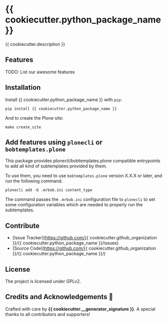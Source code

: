 # {{ cookiecutter.python_package_name }}

{{ cookiecutter.description }}

## Features

TODO: List our awesome features

## Installation

Install {{ cookiecutter.python_package_name }} with `pip`:

```shell
pip install {{ cookiecutter.python_package_name }}
```
And to create the Plone site:

```shell
make create_site
```

## Add features using `plonecli` or `bobtemplates.plone`

This package provides plonecli/bobtemplates.plone compatible entrypoints to add all kind of subtemplates provided by them.

To use them, you need to use `bobtemplates.plone` version X.X.X or later, and run the following command.

```shell
plonecli add -b .mrbob.ini content_type
```

The command passes the `.mrbob.ini` configuration file to `plonecli` to set some configuration variables which are needed to properly run the subtemplates.


## Contribute

- [Issue Tracker](https://github.com/{{ cookiecutter.github_organization }}/{{ cookiecutter.python_package_name }}/issues)
- [Source Code](https://github.com/{{ cookiecutter.github_organization }}/{{ cookiecutter.python_package_name }}/)

## License

The project is licensed under GPLv2.

## Credits and Acknowledgements 🙏

Crafted with care by **{{ cookiecutter.__generator_signature }}**. A special thanks to all contributors and supporters!
